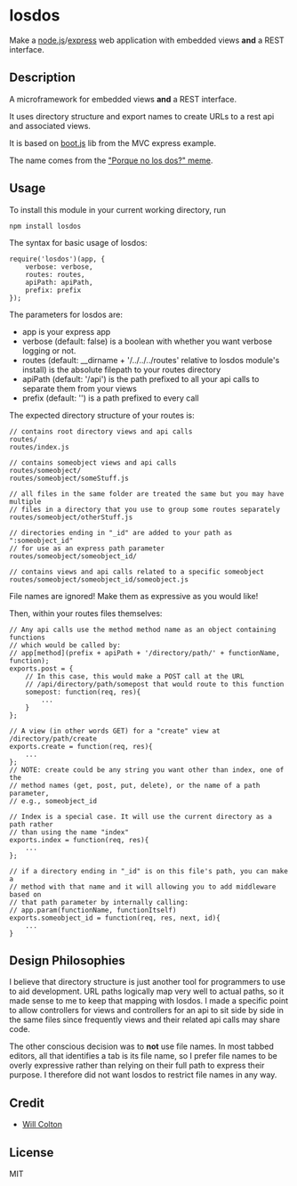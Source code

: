 # losdos

Make a [node.js](http://nodejs.org)/[express](http://expressjs.com) web application with embedded views **and** a REST interface.


## Description

A microframework for embedded views **and** a REST interface.

It uses directory structure and export names to create URLs to a rest api and associated views.

It is based on [boot.js](https://github.com/visionmedia/express/blob/master/examples/mvc/lib/boot.js) lib from the MVC express example.

The name comes from the ["Porque no los dos?" meme](http://knowyourmeme.com/memes/why-not-both-why-dont-we-have-both).

## Usage

To install this module in your current working directory, run

```
npm install losdos
```

The syntax for basic usage of losdos:

```
require('losdos')(app, {
    verbose: verbose,
    routes: routes,
    apiPath: apiPath,
    prefix: prefix
});
```

The parameters for losdos are:

*  app is your express app
*  verbose (default: false) is a boolean with whether you want verbose logging or not.
*  routes (default: __dirname + '/../../../routes' relative to losdos module's install) is the absolute filepath to your routes directory
*  apiPath (default: '/api') is the path prefixed to all your api calls to separate them from your views
*  prefix (default: '') is a path prefixed to every call


The expected directory structure of your routes is:

```
// contains root directory views and api calls
routes/
routes/index.js

// contains someobject views and api calls
routes/someobject/
routes/someobject/someStuff.js

// all files in the same folder are treated the same but you may have multiple
// files in a directory that you use to group some routes separately
routes/someobject/otherStuff.js 

// directories ending in "_id" are added to your path as ":someobject_id"
// for use as an express path parameter
routes/someobject/someobject_id/

// contains views and api calls related to a specific someobject
routes/someobject/someobject_id/someobject.js
```

File names are ignored!  Make them as expressive as you would like!

Then, within your routes files themselves:

```
// Any api calls use the method method name as an object containing functions
// which would be called by:
// app[method](prefix + apiPath + '/directory/path/' + functionName, function);
exports.post = {
    // In this case, this would make a POST call at the URL
    // /api/directory/path/somepost that would route to this function
    somepost: function(req, res){
        ...
    }
};

// A view (in other words GET) for a "create" view at /directory/path/create
exports.create = function(req, res){
    ...
};
// NOTE: create could be any string you want other than index, one of the
// method names (get, post, put, delete), or the name of a path parameter,
// e.g., someobject_id

// Index is a special case. It will use the current directory as a path rather
// than using the name "index"
exports.index = function(req, res){
    ...
};

// if a directory ending in "_id" is on this file's path, you can make a
// method with that name and it will allowing you to add middleware based on
// that path parameter by internally calling:
// app.param(functionName, functionItself)
exports.someobject_id = function(req, res, next, id){
    ...
}
```

## Design Philosophies

I believe that directory structure is just another tool for programmers to use to aid development.
URL paths logically map very well to actual paths, so it made sense to me to keep that mapping
with losdos. I made a specific point to allow controllers for views and controllers for an api
to sit side by side in the same files since frequently views and their related api calls may
share code.

The other conscious decision was to **not** use file names. In most tabbed editors, all that
identifies a tab is its file name, so I prefer file names to be overly expressive rather than
relying on their full path to express their purpose. I therefore did not want losdos to restrict
file names in any way.

## Credit

- [Will Colton](https://github.com/coltonw)



## License

MIT